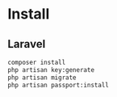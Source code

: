 # Install

## Laravel
```bash
composer install
php artisan key:generate
php artisan migrate
php artisan passport:install

```
